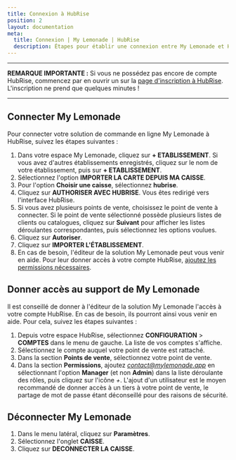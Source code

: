 ```yaml
---
title: Connexion à HubRise
position: 2
layout: documentation
meta:
  title: Connexion | My Lemonade | HubRise
  description: Étapes pour établir une connexion entre My Lemonade et HubRise. Connectez votre caisse et synchronisez vos données avec d'autres applications.
---
```


---

**REMARQUE IMPORTANTE :** Si vous ne possédez pas encore de compte HubRise, commencez par en ouvrir un sur la [page d'inscription à HubRise](https://manager.hubrise.com/signup). L'inscription ne prend que quelques minutes !

---

## Connecter My Lemonade

Pour connecter votre solution de commande en ligne My Lemonade à HubRise, suivez les étapes suivantes :

1. Dans votre espace My Lemonade, cliquez sur **+ ETABLISSEMENT**. Si vous avez d'autres établissements enregistrés, cliquez sur le nom de votre établissement, puis sur **+ ETABLISSEMENT**.
1. Sélectionnez l'option **IMPORTER LA CARTE DEPUIS MA CAISSE**.
1. Pour l'option **Choisir une caisse**, sélectionnez **hubrise**.
1. Cliquez sur **AUTHORISER AVEC HUBRISE**. Vous êtes redirigé vers l'interface HubRise.
1. Si vous avez plusieurs points de vente, choisissez le point de vente à connecter. Si le point de vente sélectionné possède plusieurs listes de clients ou catalogues, cliquez sur **Suivant** pour afficher les listes déroulantes correspondantes, puis sélectionnez les options voulues.
1. Cliquez sur **Autoriser**.
1. Cliquez sur **IMPORTER L'ÉTABLISSEMENT**.
1. En cas de besoin, l'éditeur de la solution My Lemonade peut vous venir en aide. Pour leur donner accès à votre compte HubRise, [ajoutez les permissions nécessaires](/apps/my-lemonade/connexion-hubrise#donner-acc-s-au-support-de-my-lemonade).

## Donner accès au support de My Lemonade

Il est conseillé de donner à l'éditeur de la solution My Lemonade l'accès à votre compte HubRise. En cas de besoin, ils pourront ainsi vous venir en aide. Pour cela, suivez les étapes suivantes :

1. Depuis votre espace HubRise, sélectionnez **CONFIGURATION** > **COMPTES** dans le menu de gauche. La liste de vos comptes s'affiche.
1. Sélectionnez le compte auquel votre point de vente est rattaché.
1. Dans la section **Points de vente**, sélectionnez votre point de vente.
1. Dans la section **Permissions**, ajoutez *contact@mylemonade.app* en sélectionnant l'option **Manager** (et non **Admin**) dans la liste déroulante des rôles, puis cliquez sur l'icône _+_. L'ajout d'un utilisateur est le moyen recommandé de donner accès à un tiers à votre point de vente, le partage de mot de passe étant déconseillé pour des raisons de sécurité.

## Déconnecter My Lemonade

1. Dans le menu latéral, cliquez sur **Paramètres**.
1. Sélectionnez l'onglet **CAISSE**.
1. Cliquez sur **DECONNECTER LA CAISSE**.
